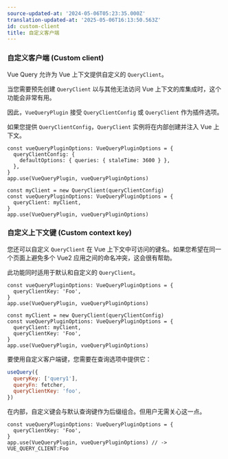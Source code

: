 ```yaml
---
source-updated-at: '2024-05-06T05:23:35.000Z'
translation-updated-at: '2025-05-06T16:13:50.563Z'
id: custom-client
title: 自定义客户端
---
```


### 自定义客户端 (Custom client)

Vue Query 允许为 Vue 上下文提供自定义的 `QueryClient`。

当您需要预先创建 `QueryClient` 以与其他无法访问 Vue 上下文的库集成时，这个功能会非常有用。

因此，`VueQueryPlugin` 接受 `QueryClientConfig` 或 `QueryClient` 作为插件选项。

如果您提供 `QueryClientConfig`，`QueryClient` 实例将在内部创建并注入 Vue 上下文。

```tsx
const vueQueryPluginOptions: VueQueryPluginOptions = {
  queryClientConfig: {
    defaultOptions: { queries: { staleTime: 3600 } },
  },
}
app.use(VueQueryPlugin, vueQueryPluginOptions)
```

```tsx
const myClient = new QueryClient(queryClientConfig)
const vueQueryPluginOptions: VueQueryPluginOptions = {
  queryClient: myClient,
}
app.use(VueQueryPlugin, vueQueryPluginOptions)
```

### 自定义上下文键 (Custom context key)

您还可以自定义 `QueryClient` 在 Vue 上下文中可访问的键名。如果您希望在同一个页面上避免多个 Vue2 应用之间的命名冲突，这会很有帮助。

此功能同时适用于默认和自定义的 `QueryClient`。

```tsx
const vueQueryPluginOptions: VueQueryPluginOptions = {
  queryClientKey: 'Foo',
}
app.use(VueQueryPlugin, vueQueryPluginOptions)
```

```tsx
const myClient = new QueryClient(queryClientConfig)
const vueQueryPluginOptions: VueQueryPluginOptions = {
  queryClient: myClient,
  queryClientKey: 'Foo',
}
app.use(VueQueryPlugin, vueQueryPluginOptions)
```

要使用自定义客户端键，您需要在查询选项中提供它：

```js
useQuery({
  queryKey: ['query1'],
  queryFn: fetcher,
  queryClientKey: 'foo',
})
```

在内部，自定义键会与默认查询键作为后缀组合。但用户无需关心这一点。

```tsx
const vueQueryPluginOptions: VueQueryPluginOptions = {
  queryClientKey: 'Foo',
}
app.use(VueQueryPlugin, vueQueryPluginOptions) // -> VUE_QUERY_CLIENT:Foo
```
